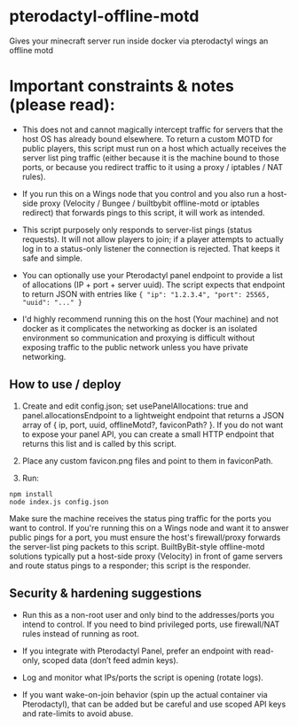 # pterodactyl-offline-motd
Gives your minecraft server run inside docker via pterodactyl wings an offline motd

# Important constraints & notes (please read):

- This does not and cannot magically intercept traffic for servers that the host OS has already bound elsewhere. To return a custom MOTD for public players, this script must run on a host which actually receives the server list ping traffic (either because it is the machine bound to those ports, or because you redirect traffic to it using a proxy / iptables / NAT rules).

- If you run this on a Wings node that you control and you also run a host-side proxy (Velocity / Bungee / builtbybit offline-motd or iptables redirect) that forwards pings to this script, it will work as intended.

- This script purposely only responds to server-list pings (status requests). It will not allow players to join; if a player attempts to actually log in to a status-only listener the connection is rejected. That keeps it safe and simple.

- You can optionally use your Pterodactyl panel endpoint to provide a list of allocations (IP + port + server uuid). The script expects that endpoint to return JSON with entries like `{ "ip": "1.2.3.4", "port": 25565, "uuid": "..." }`

- I'd highly recommend running this on the host (Your machine) and not docker as it complicates the networking as docker is an isolated environment so communication and proxying is difficult without exposing traffic to the public network unless you have private networking.

## How to use / deploy

1. Create and edit config.json; set usePanelAllocations: true and panel.allocationsEndpoint to a lightweight endpoint that returns a JSON array of { ip, port, uuid, offlineMotd?, faviconPath? }. If you do not want to expose your panel API, you can create a small HTTP endpoint that returns this list and is called by this script.

2. Place any custom favicon.png files and point to them in faviconPath.

3. Run:
```
npm install
node index.js config.json
```

Make sure the machine receives the status ping traffic for the ports you want to control. If you're running this on a Wings node and want it to answer public pings for a port, you must ensure the host's firewall/proxy forwards the server-list ping packets to this script. BuiltByBit-style offline-motd solutions typically put a host-side proxy (Velocity) in front of game servers and route status pings to a responder; this script is the responder.

## Security & hardening suggestions

- Run this as a non-root user and only bind to the addresses/ports you intend to control. If you need to bind privileged ports, use firewall/NAT rules instead of running as root.

- If you integrate with Pterodactyl Panel, prefer an endpoint with read-only, scoped data (don’t feed admin keys).

- Log and monitor what IPs/ports the script is opening (rotate logs).

- If you want wake-on-join behavior (spin up the actual container via Pterodactyl), that can be added but be careful and use scoped API keys and rate-limits to avoid abuse.
